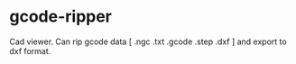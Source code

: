 # gcode-ripper
Cad viewer. Can rip gcode data [ .ngc .txt .gcode .step .dxf ] and export to dxf format. 
